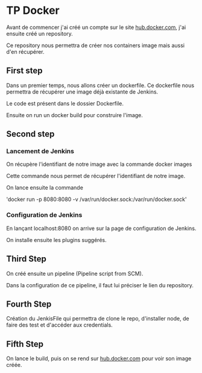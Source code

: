 # TP Docker

Avant de commencer j'ai créé un compte sur le site [hub.docker.com](https://hub.docker.com/), j'ai ensuite créé un repository. 

Ce repository nous permettra de créer nos containers image mais aussi d'en récupérer. 

## First step 

Dans un premier temps, nous allons créer un dockerfile. Ce dockerfile nous permettra de récupérer une image déjà existante de Jenkins.

Le code est présent dans le dossier Dockerfile. 

Ensuite on run un docker build pour construire l'image. 

## Second step 

### Lancement de Jenkins 

On récupère l'identifiant de notre image avec la commande docker images

Cette commande nous permet de récupérer l'identifiant de notre image. 

On lance ensuite la commande 

'docker run -p 8080:8080 -v /var/run/docker.sock:/var/run/docker.sock'

### Configuration de Jenkins

En lançant localhost:8080 on arrive sur la page de configuration de Jenkins. 

On installe ensuite les plugins suggérés. 

## Third Step 

On créé ensuite un pipeline (Pipeline script from SCM). 

Dans la configuration de ce pipeline, il faut lui préciser le lien du repository. 

## Fourth Step 

Création du JenkisFile qui permettra de clone le repo, d'installer node, de faire des test et d'accéder aux credentials.

## Fifth Step 

On lance le build, puis on se rend sur [hub.docker.com](https://hub.docker.com/) pour voir son image créée. 